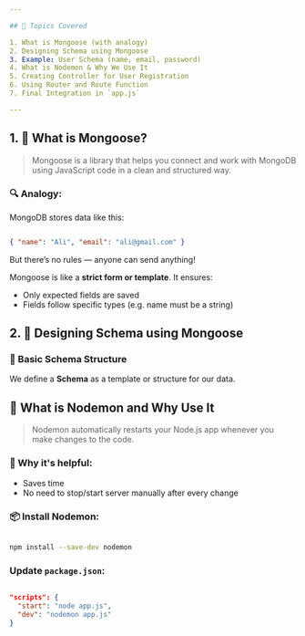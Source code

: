 ```yaml
---

## 📌 Topics Covered

1. What is Mongoose (with analogy)
2. Designing Schema using Mongoose
3. Example: User Schema (name, email, password)
4. What is Nodemon & Why We Use It
5. Creating Controller for User Registration
6. Using Router and Route Function
7. Final Integration in `app.js`

---
```


## 1. 🍃 **What is Mongoose?**

> Mongoose is a library that helps you connect and work with MongoDB using JavaScript code in a clean and structured way.
> 

### 🔍 Analogy:

MongoDB stores data like this:

```json

{ "name": "Ali", "email": "ali@gmail.com" }

```

But there’s no rules — anyone can send anything!

Mongoose is like a **strict form or template**. It ensures:

- Only expected fields are saved
- Fields follow specific types (e.g. name must be a string)
## 2. 🧱 **Designing Schema using Mongoose**

### 🔹 Basic Schema Structure

We define a **Schema** as a template or structure for our data.

## 🔁 **What is Nodemon and Why Use It**

> Nodemon automatically restarts your Node.js app whenever you make changes to the code.
> 

### 🧠 Why it's helpful:

- Saves time
- No need to stop/start server manually after every change

### 📦 Install Nodemon:

```bash

npm install --save-dev nodemon

```

### Update `package.json`:

```json

"scripts": {
  "start": "node app.js",
  "dev": "nodemon app.js"
}

```